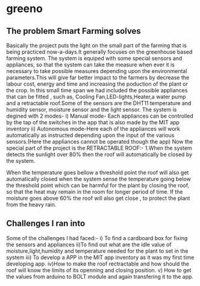 # greeno

## The problem Smart Farming solves
Basically the project puts the light on the small part of the farming that is being practiced now-a-days.It generally focuses on the greenhouse based farming system. The system is equiped with some special sensors and appliances, so that the system can take the measure when ever it is necessary to take possible measures depending upon the environmental parameters.This will give far better impact to the farmers by decrease the labour cost, energy and time and increasing the poduction of the plant or the crop. In this small time span we had included the possible appliances that can be fitted , such as, Cooling Fan,LED-lights,Heater,a water pump and a retractable roof.Some of the sensors are the DHT11 temperature and humidity sensor, moisture sensor and the light sensor. The system is degined with 2 modes- i) Manual mode- Each appliances can be controlled by the tap of the switches in the app that is also made by the MIT app inventory ii) Autonomous mode-Here each of the appliances will work automatically as instructed depending upon the input of the various sensors.(Here the appliances cannot be operated though the app) Now the special part of the project is the RETRACTABLE ROOF:- 1.When the system detects the sunlight over 80% then the roof will automatically be closed by the system.

When the temperature goes bellow a threshold point the roof will also get automatically closed when the system sense the temperature going below the threshold point which can be harmful for the plant by closing the roof, so that the heat may remain in the room for longer period of time. If the moisture goes above 60% the roof will also get close , to protect the plant from the heavy rain.

## Challenges I ran into
Some of the challenges I had faced:- i) To find a cardboard box for fixing the sensors and appliances ii)To find out what are the idle value of moisture,light,humidity and temperature needed for the plant to set in the system iii) To develop a APP in the MIT app inventory as it was my first time developing app. iv)How to make the roof rectractable and how should the roof will know the limits of its openning and closing position. v) How to get the values from arduino to BOLT module and again transfering it to the app.

